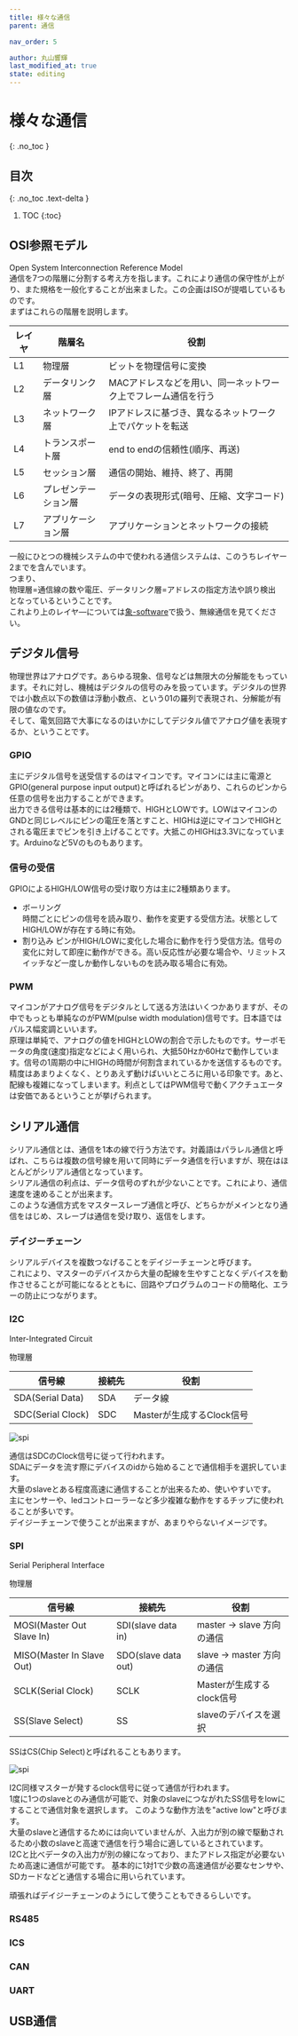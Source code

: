 ```yaml
---
title: 様々な通信
parent: 通信

nav_order: 5

author: 丸山響輝
last_modified_at: true
state: editing
---
```


# **様々な通信**
{: .no_toc }

## 目次
{: .no_toc .text-delta }

1. TOC
{:toc}

## OSI参照モデル
Open System Interconnection Reference Model  
通信を7つの階層に分割する考え方を指します。これにより通信の保守性が上がり、また規格を一般化することが出来ました。この企画はISOが提唱しているものです。  
まずはこれらの階層を説明します。  

|レイヤ|階層名|役割|
|---|---|---|
|L1|物理層|ビットを物理信号に変換|
|L2|データリンク層|MACアドレスなどを用い、同一ネットワーク上でフレーム通信を行う|
|L3|ネットワーク層|IPアドレスに基づき、異なるネットワーク上でパケットを転送|
|L4|トランスポート層|end to endの信頼性(順序、再送)|
|L5|セッション層|通信の開始、維持、終了、再開|
|L6|プレゼンテーション層|データの表現形式(暗号、圧縮、文字コード)|
|L7|アプリケーション層|アプリケーションとネットワークの接続|

一般にひとつの機械システムの中で使われる通信システムは、このうちレイヤー2までを含んでいます。  
つまり、  
物理層=通信線の数や電圧、データリンク層=アドレスの指定方法や誤り検出  
となっているということです。  
これより上のレイヤ―については[象-software](../../../005_software/index)で扱う、無線通信を見てください。

## デジタル信号
物理世界はアナログです。あらゆる現象、信号などは無限大の分解能をもっています。それに対し、機械はデジタルの信号のみを扱っています。デジタルの世界では小数点以下の数値は浮動小数点、という01の羅列で表現され、分解能が有限の値なのです。  
そして、電気回路で大事になるのはいかにしてデジタル値でアナログ値を表現するか、ということです。

### GPIO
主にデジタル信号を送受信するのはマイコンです。マイコンには主に電源とGPIO(general purpose input output)と呼ばれるピンがあり、これらのピンから任意の信号を出力することができます。  
出力できる信号は基本的には2種類で、HIGHとLOWです。LOWはマイコンのGNDと同じレベルにピンの電圧を落とすこと、HIGHは逆にマイコンでHIGHとされる電圧までピンを引き上げることです。大抵このHIGHは3.3Vになっています。Arduinoなど5Vのものもあります。

### 信号の受信
GPIOによるHIGH/LOW信号の受け取り方は主に2種類あります。
- ボーリング  
時間ごとにピンの信号を読み取り、動作を変更する受信方法。状態としてHIGH/LOWが存在する時に有効。
- 割り込み
ピンがHIGH/LOWに変化した場合に動作を行う受信方法。信号の変化に対して即座に動作ができる。高い反応性が必要な場合や、リミットスイッチなど一度しか動作しないものを読み取る場合に有効。

### PWM
マイコンがアナログ信号をデジタルとして送る方法はいくつかありますが、その中でもっとも単純なのがPWM(pulse width modulation)信号です。日本語ではパルス幅変調といいます。  
原理は単純で、アナログの値をHIGHとLOWの割合で示したものです。サーボモータの角度(速度)指定などによく用いられ、大抵50Hzか60Hzで動作しています。信号の1周期の中にHIGHの時間が何割含まれているかを送信するものです。  
精度はあまりよくなく、とりあえず動けばいいところに用いる印象です。あと、配線も複雑になってしまいます。利点としてはPWM信号で動くアクチュエータは安価であるということが挙げられます。


## シリアル通信
シリアル通信とは、通信を1本の線で行う方法です。対義語はパラレル通信と呼ばれ、こちらは複数の信号線を用いて同時にデータ通信を行いますが、現在はほとんどがシリアル通信となっています。  
シリアル通信の利点は、データ信号のずれが少ないことです。これにより、通信速度を速めることが出来ます。  
このような通信方式をマスタースレーブ通信と呼び、どちらかがメインとなり通信をはじめ、スレーブは通信を受け取り、返信をします。

### デイジーチェーン
シリアルデバイスを複数つなげることをデイジーチェーンと呼びます。  
これにより、マスターのデバイスから大量の配線を生やすことなくデバイスを動作させることが可能になるとともに、回路やプログラムのコードの簡略化、エラーの防止につながります。

### I2C
Inter-Integrated Circuit  

物理層  

|信号線|接続先|役割|
|---|---|---|
|SDA(Serial Data)|SDA|データ線|
|SDC(Serial Clock)|SDC|Masterが生成するClock信号|

![spi](imgs/005_i2c.png)  

通信はSDCのClock信号に従って行われます。  
SDAにデータを流す際にデバイスのidから始めることで通信相手を選択しています。  
大量のslaveとある程度高速に通信することが出来るため、使いやすいです。  
主にセンサーや、ledコントローラーなど多少複雑な動作をするチップに使われることが多いです。  
デイジーチェーンで使うことが出来ますが、あまりやらないイメージです。

### SPI
Serial Peripheral Interface  

物理層  

|信号線|接続先|役割|
|---|---|---|
|MOSI(Master Out Slave In)|SDI(slave data in)|master -> slave 方向の通信|
|MISO(Master In Slave Out)|SDO(slave data out)|slave -> master 方向の通信|
|SCLK(Serial Clock)|SCLK|Masterが生成するclock信号|
|SS(Slave Select)|SS|slaveのデバイスを選択|

SSはCS(Chip Select)と呼ばれることもあります。

![spi](imgs/005_spi.png)  

I2C同様マスターが発するclock信号に従って通信が行われます。  
1度に1つのslaveとのみ通信が可能で、対象のslaveにつながれたSS信号をlowにすることで通信対象を選択します。
このような動作方法を"active low"と呼びます。  
大量のslaveと通信するためには向いていませんが、入出力が別の線で駆動されるため小数のslaveと高速で通信を行う場合に適しているとされています。  
I2Cと比べデータの入出力が別の線になっており、またアドレス指定が必要ないため高速に通信が可能です。
基本的に1対1で少数の高速通信が必要なセンサや、SDカードなどと通信する場合に用いられています。  

頑張ればデイジーチェーンのようにして使うこともできるらしいです。

### RS485


### ICS
### CAN

### UART

## USB通信
